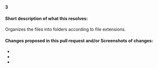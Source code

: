 __3__ 

<!-- Add the issue number that is fixed by this PR (In the form Fixes #123) -->
<!-- Add issue numbers both above and below this comment, do not remove __ or #-->


#### Short description of what this resolves:

Organizes the files into folders according to file extensions.

#### Changes proposed in this pull request and/or Screenshots of changes:

-
-
-



